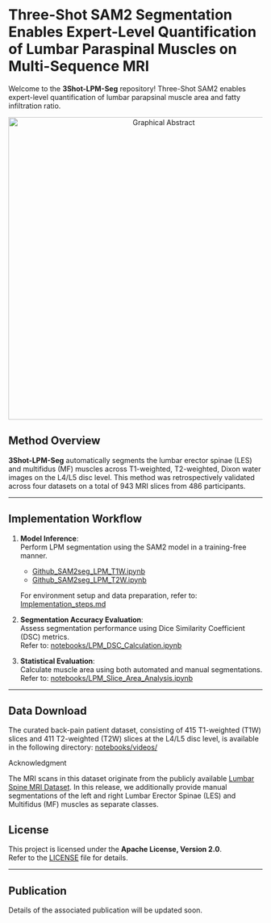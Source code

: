 # Three-Shot SAM2 Segmentation Enables Expert-Level Quantification of Lumbar Paraspinal Muscles on Multi-Sequence MRI

Welcome to the **3Shot-LPM-Seg** repository! Three-Shot SAM2 enables expert-level quantification of lumbar parapsinal muscle area and fatty infiltration ratio.

<p align="center">
  <img src="documentation/figure2_seg_example.jpg" alt="Graphical Abstract" width="600">
</p>

## Method Overview

**3Shot-LPM-Seg** automatically segments the lumbar erector spinae (LES) and multifidus (MF) muscles across T1-weighted, T2-weighted, Dixon water images on the L4/L5 disc level. This method was retrospectively validated across four datasets on a total of 943 MRI slices from 486 participants. 

---


## **Implementation Workflow**

1. **Model Inference**:  
   Perform LPM segmentation using the SAM2 model in a training-free manner.
   
   - [Github_SAM2seg_LPM_T1W.ipynb](Github_SAM2seg_LPM_T1W.ipynb)  
   - [Github_SAM2seg_LPM_T2W.ipynb](Github_SAM2seg_LPM_T2W.ipynb)  
   
   For environment setup and data preparation, refer to: [Implementation_steps.md](documentation/Implementation_steps.md)

2. **Segmentation Accuracy Evaluation**:  
   Assess segmentation performance using Dice Similarity Coefficient (DSC) metrics.  
   Refer to: [notebooks/LPM_DSC_Calculation.ipynb](notebooks/LPM_DSC_Calculation.ipynb)  

3. **Statistical Evaluation**:  
   Calculate muscle area using both automated and manual segmentations.  
   Refer to: [notebooks/LPM_Slice_Area_Analysis.ipynb](notebooks/LPM_Slice_Area_Analysis.ipynb)  


---

## Data Download

The curated back-pain patient dataset, consisting of 415 T1-weighted (T1W) slices and 411 T2-weighted (T2W) slices at the L4/L5 disc level, is available in the following directory:
[notebooks/videos/](notebooks/videos/)

Acknowledgment

The MRI scans in this dataset originate from the publicly available [Lumbar Spine MRI Dataset](https://data.mendeley.com/datasets/k57fr854j2/2). In this release, we additionally provide manual segmentations of the left and right Lumbar Erector Spinae (LES) and Multifidus (MF) muscles as separate classes.


## License

This project is licensed under the **Apache License, Version 2.0**.  
Refer to the [LICENSE](LICENSE) file for details.

---

## Publication

Details of the associated publication will be updated soon.
